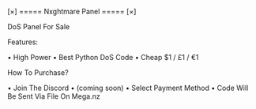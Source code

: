 [×] ===== Nxghtmare Panel ===== [×]

DoS Panel For Sale

Features:

• High Power
• Best Python DoS Code
• Cheap $1 / £1 / €1

How To Purchase?

• Join The Discord
• (coming soon)
• Select Payment Method
• Code Will Be Sent Via File On Mega.nz
